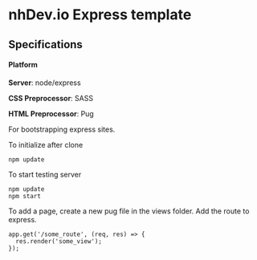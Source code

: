 # nhDev.io Express template

## Specifications
#### Platform
**Server**: node/express

**CSS Preprocessor**: SASS

**HTML Preprocessor**: Pug

For bootstrapping express sites. 

To initialize after clone
```
npm update
```

To start testing server
```
npm update
npm start
```

To add a page, create a new pug file in the views folder. 
Add the route to express. 

```
app.get('/some_route', (req, res) => {
  res.render('some_view');
});
```